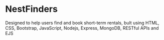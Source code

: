 # NestFinders
Designed to help users find and book short-term rentals, bult using HTML, CSS, Bootstrap, JavaScript, Nodejs, Express, MongoDB, RESTful APIs and EJS
